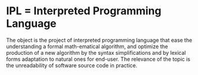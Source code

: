 # IPL = Interpreted Programming Language

The object is the project of interpreted programming language that ease the understanding a formal math-ematical algorithm, and optimize the production of a new algorithm by the syntax simplifications and by lexical forms adaptation to natural ones for end-user. The relevance of the topic is the unreadability of software source code in practice.
